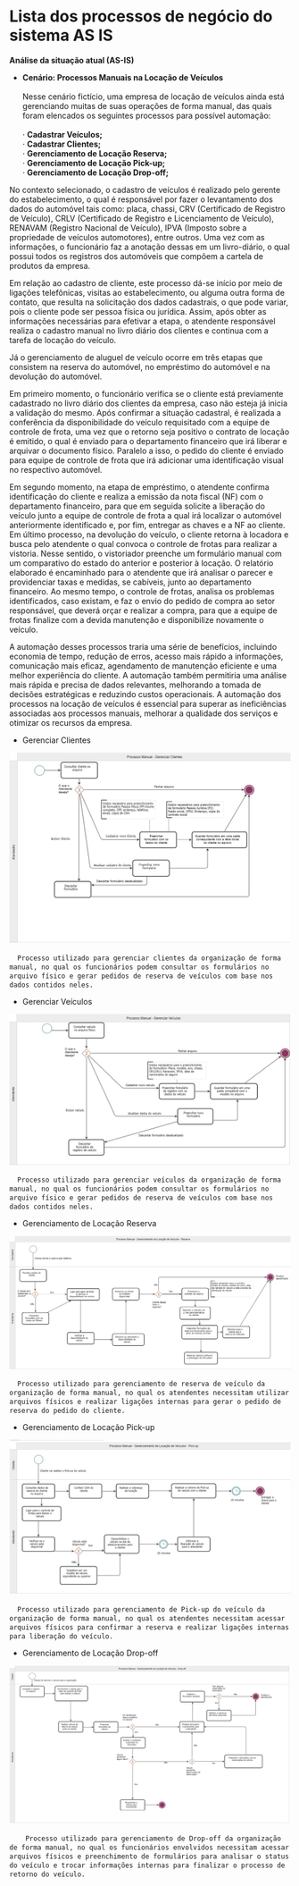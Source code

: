 # Lista dos processos de negócio do sistema AS IS

**Análise da situação atual (AS-IS)**

- **Cenário: Processos Manuais na Locação de Veículos** <br><br>
Nesse cenário fictício, uma empresa de locação de veículos ainda está gerenciando muitas de suas operações de forma manual, das quais foram elencados os seguintes processos para possível automação:<br> <br>
·         **Cadastrar Veículos;** <br>
·         **Cadastrar Clientes;** <br>
·        **Gerenciamento de Locação Reserva;** <br>
·         **Gerenciamento de Locação Pick-up;** <br>
·         **Gerenciamento de Locação Drop-off;** <br>
<p>No contexto selecionado, o cadastro de veículos é realizado pelo gerente do estabelecimento, o qual é responsável por fazer o levantamento dos dados do automóvel tais como: placa, chassi, CRV (Certificado de Registro de Veículo), CRLV (Certificado de Registro e Licenciamento de Veículo), RENAVAM (Registro Nacional de Veículo), IPVA (Imposto sobre a propriedade de veículos automotores), entre outros. Uma vez com as informações, o funcionário faz a anotação dessas em um livro-diário, o qual possui todos os registros dos automóveis que compõem a cartela de produtos da empresa.</p>
<p>Em relação ao cadastro de cliente, este processo dá-se início por meio de ligações telefônicas, visitas ao estabelecimento, ou alguma outra forma de contato, que resulta na solicitação dos dados cadastrais, o que pode variar, pois o cliente pode ser pessoa física ou jurídica. Assim, após obter as informações necessárias para efetivar a etapa, o atendente responsável realiza o cadastro manual no livro diário dos clientes e continua com a tarefa de locação do veículo.</p>
<p>Já o gerenciamento de aluguel de veículo ocorre em três etapas que consistem na reserva do automóvel, no empréstimo do automóvel e na devolução do automóvel.</p>
<p>Em primeiro momento, o funcionário verifica se o cliente está previamente cadastrado no livro diário dos clientes da empresa, caso não esteja já inicia a validação do mesmo. Após confirmar a situação cadastral, é realizada a conferência da disponibilidade do veículo requisitado com a equipe de controle de frota, uma vez que o retorno seja positivo o contrato de locação é emitido, o qual é enviado para o departamento financeiro que irá liberar e arquivar o documento físico. Paralelo a isso, o pedido do cliente é enviado para equipe de controle de frota que irá adicionar uma identificação visual no respectivo automóvel.</p>
<p>Em segundo momento, na etapa de empréstimo, o atendente confirma identificação do cliente e realiza a emissão da nota fiscal (NF) com o departamento financeiro, para que em seguida solicite a liberação do veículo junto a equipe de controle de frota a qual irá localizar o automóvel anteriormente identificado e, por fim, entregar as chaves e a NF ao cliente.
Em último processo, na devolução do veículo, o cliente retorna à locadora e busca pelo atendente o qual convoca o controle de frotas para realizar a vistoria. Nesse sentido, o vistoriador preenche um formulário manual com um comparativo do estado do anterior e posterior à locação. O relatório elaborado é encaminhado para o atendente que irá analisar o parecer e providenciar taxas e medidas, se cabíveis, junto ao departamento financeiro. Ao mesmo tempo, o controle de frotas, analisa os problemas identificados, caso existam, e faz o envio do pedido de compra ao setor responsável, que deverá orçar e realizar a compra, para que a equipe de frotas finalize com a devida manutenção e disponibilize novamente o veículo.</p>

A automação desses processos traria uma série de benefícios, incluindo economia de tempo, redução de erros, acesso mais rápido a informações, comunicação mais eficaz, agendamento de manutenção eficiente e uma melhor experiência do cliente. A automação também permitiria uma análise mais rápida e precisa de dados relevantes, melhorando a tomada de decisões estratégicas e reduzindo custos operacionais.
A automação dos processos na locação de veículos é essencial para superar as ineficiências associadas aos processos manuais, melhorar a qualidade dos serviços e otimizar os recursos da empresa.

- Gerenciar Clientes

<p align="center">
  <img src="imagens\Processo Manual - Gerenciar Clientes.jpg" alt="AutoFlowlogo">
</p>

      Processo utilizado para gerenciar clientes da organização de forma manual, no qual os funcionários podem consultar os formulários no arquivo físico e gerar pedidos de reserva de veículos com base nos dados contidos neles.

- Gerenciar Veículos

<p align="center">
  <img src="imagens\Processo Manual - Gerenciar Veiculos.jpg" alt="AutoFlowlogo">
</p>

      Processo utilizado para gerenciar veículos da organização de forma manual, no qual os funcionários podem consultar os formulários no arquivo físico e gerar pedidos de reserva de veículos com base nos dados contidos neles.
  

  
- Gerenciamento de Locação Reserva

<p align="center">
  <img src="imagens\Processo Manual - Reserva.jpg" alt="AutoFlowlogo">
</p>

      Processo utilizado para gerenciamento de reserva de veículo da organização de forma manual, no qual os atendentes necessitam utilizar arquivos físicos e realizar ligações internas para gerar o pedido de reserva do pedido do cliente.

  
- Gerenciamento de Locação Pick-up

<p align="center">
  <img src="imagens\Processo Manual - Pick-up.jpg" alt="AutoFlowlogo">
</p>

      Processo utilizado para gerenciamento de Pick-up do veículo da organização de forma manual, no qual os atendentes necessitam acessar arquivos físicos para confirmar a reserva e realizar ligações internas para liberação do veículo.

-  Gerenciamento de Locação Drop-off

<p align="center">
  <img src="imagens\Processo Manual - Drop-off.jpg" alt="AutoFlowlogo">
</p>

        Processo utilizado para gerenciamento de Drop-off da organização de forma manual, no qual os funcionários envolvidos necessitam acessar arquivos físicos e preenchimento de formulários para analisar o status do veículo e trocar informações internas para finalizar o processo de retorno do veículo.
